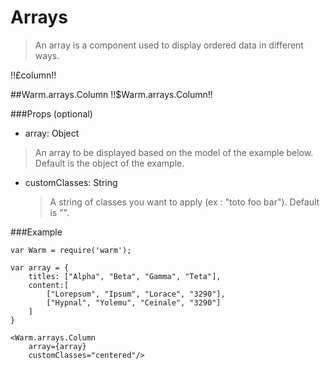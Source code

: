 # Arrays
> An array is a component used to display ordered data in different ways.

!!£column!!

##Warm.arrays.Column !!$Warm.arrays.Column!!

###Props (optional)
- array: Object

> An array to be displayed based on the model of the example below.
> Default is the object of the example.

- customClasses: String

  > A string of classes you want to apply (ex : "toto foo bar").
  > Default is "".

###Example

```
var Warm = require('warm');

var array = {
    titles: ["Alpha", "Beta", "Gamma", "Teta"],
    content:[
        ["Lorepsum", "Ipsum", "Lorace", "3290"],
        ["Hypnal", "Yolemu", "Ceinale", "3290"]
    ]
}

<Warm.arrays.Column
    array={array}
    customClasses="centered"/>
```
